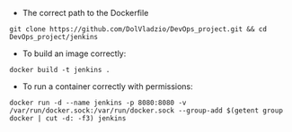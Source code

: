 - The correct path to the Dockerfile
```
git clone https://github.com/DolVladzio/DevOps_project.git && cd DevOps_project/jenkins
```

- To build an image correctly:
```
docker build -t jenkins .
```

- To run a container correctly with permissions:
```
docker run -d --name jenkins -p 8080:8080 -v /var/run/docker.sock:/var/run/docker.sock --group-add $(getent group docker | cut -d: -f3) jenkins
```
